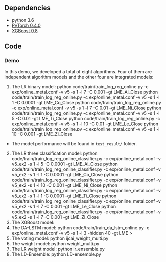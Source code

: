 
## Dependencies

* python 3.6
* [PyTorch 0.4.0](https://pytorch.org/get-started/locally/)
* [XGBoost 0.8](https://pypi.org/project/xgboost/)


## Code

### Demo

In this demo, we developed a total of eight algorithms. Four of them are independent algorithm models and the other four are integrated models:
  1. The LR binary model:
    python code/train/train_log_reg_online.py -c exp/online_metal.conf -v v5 -s 1 -l 7 -C 0.001 -gt LME_Al_Close 
    python code/train/train_log_reg_online.py -c exp/online_metal.conf -v v5 -s 1 -l 1 -C 0.0001 -gt LME_Co_Close 
    python code/train/train_log_reg_online.py -c exp/online_metal.conf -v v5 -s 1 -l 7 -C 0.01 -gt LME_Ni_Close 
    python code/train/train_log_reg_online.py -c exp/online_metal.conf -v v5 -s 1 -l 5 -C 0.01 -gt LME_Ti_Close 
    python code/train/train_log_reg_online.py -c exp/online_metal.conf -v v5 -s 1 -l 10 -C 0.01 -gt LME_Le_Close 
    python code/train/train_log_reg_online.py -c exp/online_metal.conf -v v5 -s 1 -l 10 -C 0.001 -gt LME_Zi_Close
 * The model performance will be found in `test_result/` folder.
 2.  The LR three classification model:
  python code/train/train_log_reg_online_classifier.py -c exp/online_metal.conf -v v5_ex2 -s 1 -l 5 -C 0.0001 -gt LME_Al_Close 
  python code/train/train_log_reg_online_classifier.py -c exp/online_metal.conf -v v5_ex2 -s 1 -l 1 -C 0.0001 -gt LME_Co_Close 
  python code/train/train_log_reg_online_classifier.py -c exp/online_metal.conf -v v5_ex2 -s 1 -l 10 -C 0.001 -gt LME_Ni_Close
  python code/train/train_log_reg_online_classifier.py -c exp/online_metal.conf -v v5_ex2 -s 1 -l 1 -C 0.0001 -gt LME_Ti_Close
  python code/train/train_log_reg_online_classifier.py -c exp/online_metal.conf -v v5_ex2 -s 1 -l 7 -C 0.001 -gt LME_Le_Close 
  python code/train/train_log_reg_online_classifier.py -c exp/online_metal.conf -v v5_ex2 -s 1 -l 7 -C 0.001 -gt LME_Zi_Close
 3. The XGBoost model:
 4. The DA-LSTM model:
  python code/train/train_da_lstm_online.py -c exp/online_metal.conf -v v5 -s 1 -l 3 -hidden 40 -gt LME > 
 5. The voting model:
  python ijcai_weight_multi.py
 6. The weight model:
  python weight_multi.py
 7. The LR weight model:
  python lr_ensemble.py 
 8. The LD-Ensemble:
  python LD-ensemble.py



